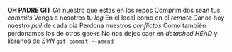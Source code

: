 **OH PADRE GIT**
*Git* nuestro que estas en los repos
Comprimidos sean tus *commits*
Venga a nosotros tu *log*
En el local como en el *remote*
Danos hoy nuestro *pull* de cada día
Perdona nuestros *conﬂictos*
Como también perdonamos los de otros geeks
No nos dejes caer en *detached HEAD*
y líbranos de *SVN*
`git commit --amend`